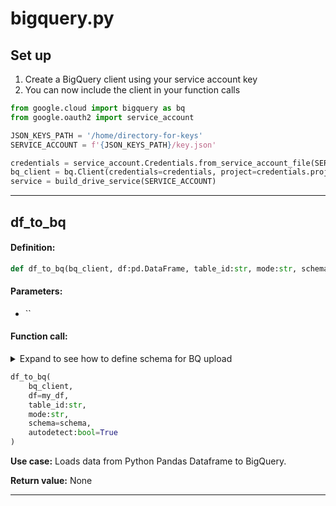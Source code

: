 # bigquery.py

## Set up
1. Create a BigQuery client using your service account key
2. You can now include the client in your function calls

```py
from google.cloud import bigquery as bq
from google.oauth2 import service_account

JSON_KEYS_PATH = '/home/directory-for-keys'
SERVICE_ACCOUNT = f'{JSON_KEYS_PATH}/key.json'

credentials = service_account.Credentials.from_service_account_file(SERVICE_ACCOUNT)
bq_client = bq.Client(credentials=credentials, project=credentials.project_id)
service = build_drive_service(SERVICE_ACCOUNT)
```

---

## df_to_bq

#### **Definition:**
```py
def df_to_bq(bq_client, df:pd.DataFrame, table_id:str, mode:str, schema=None,autodetect:bool=True)
```

#### **Parameters:**
- ``

#### **Function call:**

<details>
<summary>Expand to see how to define schema for BQ upload</summary>

```py
from google.cloud import bigquery as bq

schema = [
    bq.SchemaField("primary_column_name", "INTEGER", mode="REQUIRED"),
    bq.SchemaField("column2", "STRING", mode="NULLABLE"),
    bq.SchemaField("column3", "BOOLEAN", mode="NULLABLE")
]
```

</details>

```py
df_to_bq(
    bq_client,
    df=my_df,
    table_id:str,
    mode:str,
    schema=schema,
    autodetect:bool=True
)
```

**Use case:**
Loads data from Python Pandas Dataframe to BigQuery.

**Return value:**
None

---


